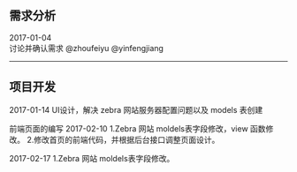 ## 需求分析
2017-01-04 <br />讨论并确认需求 @zhoufeiyu @yinfengjiang

------
## 项目开发
2017-01-14
UI设计，解决 zebra 网站服务器配置问题以及 models 表创建

前端页面的编写
2017-02-10
1.Zebra 网站 moldels表字段修改，view 函数修改。
2.修改首页的前端代码，并根据后台接口调整页面设计。

2017-02-17
1.Zebra 网站 moldels表字段修改。


